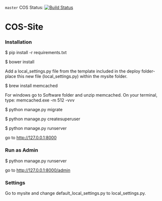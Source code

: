 `master` COS Status: [![Build Status](https://travis-ci.org/ZobairAlijan/COS-Site.svg?branch=master)](https://travis-ci.org/ZobairAlijan/COS-Site)


# COS-Site

<h3>Installation</h3>

$ pip install -r requirements.txt

$ bower install

Add a local_settings.py file from the template included in the deploy folder- place this new file (local_settings.py) within the mysite folder.

$ brew install memcached

For windows go to Software folder and unzip memcached. On your terminal, type: memcached.exe -m 512 -vvv

$ python manage.py migrate

$ python manage.py createsuperuser

$ python manage.py runserver

go to http://127.0.0.1:8000


<h3>Run as Admin</h3>

$ python manage.py runserver

go to http://127.0.0.1:8000/admin

<h3>Settings</h3>

Go to mysite and change default_local_settings.py to local_settings.py.









